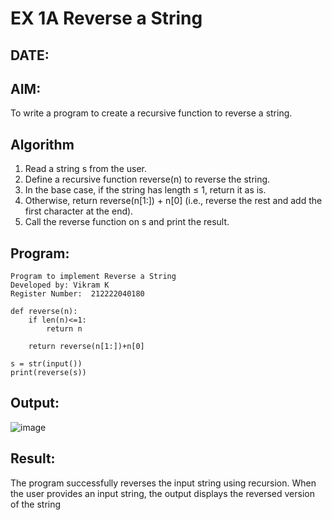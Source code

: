 # EX 1A Reverse a String
## DATE: 
## AIM:
To write a program to create a recursive function to reverse a string.

## Algorithm
1. Read a string s from the user.
2. Define a recursive function reverse(n) to reverse the string.
3. In the base case, if the string has length ≤ 1, return it as is.
4. Otherwise, return reverse(n[1:]) + n[0] (i.e., reverse the rest and add the first character at the end).
5. Call the reverse function on s and print the result.
## Program:
```
Program to implement Reverse a String
Developed by: Vikram K
Register Number:  212222040180
```
```
def reverse(n):
    if len(n)<=1:
        return n
        
    return reverse(n[1:])+n[0]
    
s = str(input())
print(reverse(s))
```
## Output:
![image](https://github.com/user-attachments/assets/277ced46-40f5-40ca-9760-e41bdac3ca2f)
## Result:
The program successfully reverses the input string using recursion. When the user provides an input string, the output displays the reversed version of the string
